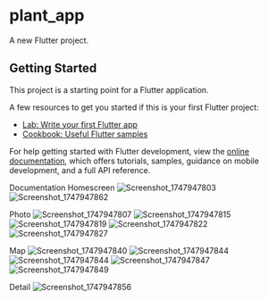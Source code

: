 # plant_app

A new Flutter project.

## Getting Started

This project is a starting point for a Flutter application.

A few resources to get you started if this is your first Flutter project:

- [Lab: Write your first Flutter app](https://docs.flutter.dev/get-started/codelab)
- [Cookbook: Useful Flutter samples](https://docs.flutter.dev/cookbook)

For help getting started with Flutter development, view the
[online documentation](https://docs.flutter.dev/), which offers tutorials,
samples, guidance on mobile development, and a full API reference.

Documentation
Homescreen
![Screenshot_1747947803](https://github.com/user-attachments/assets/705b21c2-8c3b-44c6-beb8-058e4a48f458)
![Screenshot_1747947862](https://github.com/user-attachments/assets/24f81a9f-2255-4110-80eb-6c324faaad53)


Photo
![Screenshot_1747947807](https://github.com/user-attachments/assets/39bf3b35-75f5-4077-869c-9bdd66e762f2)
![Screenshot_1747947815](https://github.com/user-attachments/assets/adf2b3ac-152f-4ddd-b1b7-e69e14c3c237)
![Screenshot_1747947819](https://github.com/user-attachments/assets/611992b4-8b2f-4218-95f1-58516b8dac01)
![Screenshot_1747947822](https://github.com/user-attachments/assets/8a66fb1e-d667-44db-be28-009a34b73214)
![Screenshot_1747947827](https://github.com/user-attachments/assets/681552dc-76b3-4847-b1fb-30788b1d0ade)

Map
![Screenshot_1747947840](https://github.com/user-attachments/assets/962bbfa1-1d8c-477a-8e90-92c314d5d3ef)
![Screenshot_1747947844](https://github.com/user-attachments/assets/0a565504-a921-4abc-b6cd-5f9b9bb2d27f)
![Screenshot_1747947844](https://github.com/user-attachments/assets/b9321458-f564-4b7f-b6bf-827151fd4137)
![Screenshot_1747947847](https://github.com/user-attachments/assets/54deec18-f913-420f-8650-6e2cddecc555)
![Screenshot_1747947849](https://github.com/user-attachments/assets/bcd3878b-3141-4cd8-8d4c-98fc97cd5934)

Detail
![Screenshot_1747947856](https://github.com/user-attachments/assets/075beb58-dd69-4956-bffe-175302632931)






